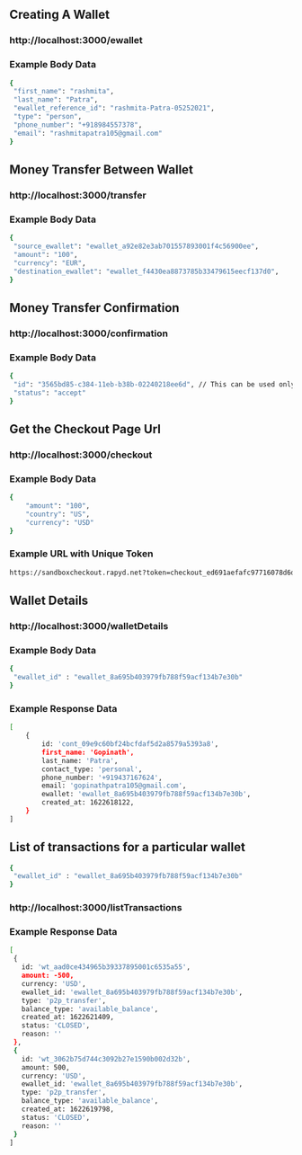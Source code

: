## Creating A Wallet

### http://localhost:3000/ewallet

### Example Body Data

```sh
{
 "first_name": "rashmita",
 "last_name": "Patra",
 "ewallet_reference_id": "rashmita-Patra-05252021",
 "type": "person",
 "phone_number": "+918984557378",
 "email": "rashmitapatra105@gmail.com"
}
```

## Money Transfer Between Wallet

### http://localhost:3000/transfer

### Example Body Data

```sh
{
 "source_ewallet": "ewallet_a92e82e3ab701557893001f4c56900ee",
 "amount": "100",
 "currency": "EUR",
 "destination_ewallet": "ewallet_f4430ea8873785b33479615eecf137d0",
}
```

## Money Transfer Confirmation

### http://localhost:3000/confirmation

### Example Body Data

```sh
{
 "id": "3565bd85-c384-11eb-b38b-02240218ee6d", // This can be used only one time
 "status": "accept"
}
```

## Get the Checkout Page Url

### http://localhost:3000/checkout

### Example Body Data

```sh
{
    "amount": "100",
    "country": "US",
    "currency": "USD"
}
```

### Example URL with Unique Token

```sh
https://sandboxcheckout.rapyd.net?token=checkout_ed691aefafc97716078d6da8306d2aa8

```

## Wallet Details

### http://localhost:3000/walletDetails

### Example Body Data

```sh
{
 "ewallet_id" : "ewallet_8a695b403979fb788f59acf134b7e30b"
}
```

### Example Response Data

```sh
[
    {
        id: 'cont_09e9c60bf24bcfdaf5d2a8579a5393a8',
        first_name: 'Gopinath',
        last_name: 'Patra',
        contact_type: 'personal',
        phone_number: '+919437167624',
        email: 'gopinathpatra105@gmail.com',
        ewallet: 'ewallet_8a695b403979fb788f59acf134b7e30b',
        created_at: 1622618122,
    }
]
```

## List of transactions for a particular wallet

```sh
{
 "ewallet_id" : "ewallet_8a695b403979fb788f59acf134b7e30b"
}
```

### http://localhost:3000/listTransactions

### Example Response Data

```sh
[
 {
   id: 'wt_aad0ce434965b39337895001c6535a55',
   amount: -500,
   currency: 'USD',
   ewallet_id: 'ewallet_8a695b403979fb788f59acf134b7e30b',
   type: 'p2p_transfer',
   balance_type: 'available_balance',
   created_at: 1622621409,
   status: 'CLOSED',
   reason: ''
 },
 {
   id: 'wt_3062b75d744c3092b27e1590b002d32b',
   amount: 500,
   currency: 'USD',
   ewallet_id: 'ewallet_8a695b403979fb788f59acf134b7e30b',
   type: 'p2p_transfer',
   balance_type: 'available_balance',
   created_at: 1622619798,
   status: 'CLOSED',
   reason: ''
 }
]
```
